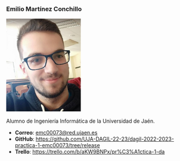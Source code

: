 ### Emilio Martínez Conchillo
<img src='/Foto.JPG' width='200px'>

Alumno de Ingeniería Informática de la Universidad de Jaén.
* **Correo**: emc00073@red.ujaen.es
* **GitHub**: https://github.com/UJA-DAGIL-22-23/dagil-2022-2023-practica-1-emc00073/tree/release
* **Trello**: https://trello.com/b/aKW9BNPx/pr%C3%A1ctica-1-da
